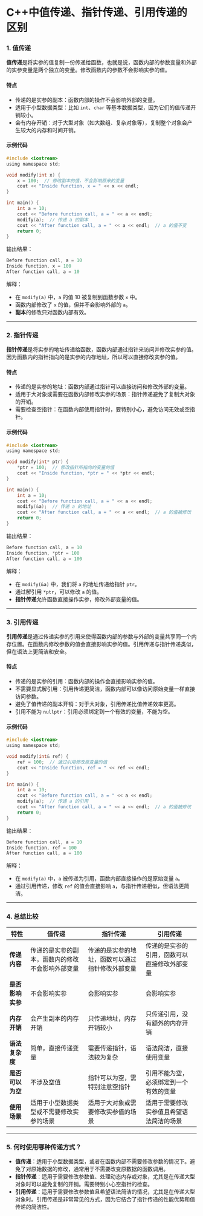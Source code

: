 # C++中值传递、指针传递、引用传递的区别

### 1. 值传递

**值传递**是将实参的值复制一份传递给函数，也就是说，函数内部的参数变量和外部的实参变量是两个独立的变量。修改函数内的参数不会影响实参的值。

#### 特点

- 传递的是实参的副本：函数内部的操作不会影响外部的变量。
- 适用于小型数据类型：比如 `int`、`char` 等基本数据类型，因为它们的值传递开销较小。
- 会有内存开销：对于大型对象（如大数组、复杂对象等），复制整个对象会产生较大的内存和时间开销。

#### 示例代码

```c
#include <iostream>
using namespace std;

void modify(int x) {
    x = 100;  // 修改副本的值，不会影响原来的变量
    cout << "Inside function, x = " << x << endl;
}

int main() {
    int a = 10;
    cout << "Before function call, a = " << a << endl;
    modify(a);  // 传递 a 的副本
    cout << "After function call, a = " << a << endl;  // a 的值不变
    return 0;
}
```

输出结果：

```c
Before function call, a = 10
Inside function, x = 100
After function call, a = 10
```

解释：

- 在 `modify(a)` 中，`a` 的值 10 被复制到函数参数 `x` 中。
- 函数内部修改了 `x` 的值，但并不会影响外部的 `a`。
- **副本**的修改只对函数内部有效。

------

### 2. 指针传递

**指针传递**是将实参的地址传递给函数，函数内部通过指针来访问并修改实参的值。因为函数内的指针指向的是实参的内存地址，所以可以直接修改实参的值。

#### 特点

- 传递的是实参的地址：函数内部通过指针可以直接访问和修改外部的变量。
- 适用于大对象或需要在函数内部修改实参的场景：指针传递避免了复制大对象的开销。
- 需要检查空指针：在函数内部使用指针时，要特别小心，避免访问无效或空指针。

#### 示例代码

```c
#include <iostream>
using namespace std;

void modify(int* ptr) {
    *ptr = 100;  // 修改指针所指向的变量的值
    cout << "Inside function, *ptr = " << *ptr << endl;
}

int main() {
    int a = 10;
    cout << "Before function call, a = " << a << endl;
    modify(&a);  // 传递 a 的地址
    cout << "After function call, a = " << a << endl;  // a 的值被修改
    return 0;
}
```

输出结果：

```c
Before function call, a = 10
Inside function, *ptr = 100
After function call, a = 100
```

解释：

- 在 `modify(&a)` 中，我们将 `a` 的地址传递给指针 `ptr`。
- 通过解引用 `*ptr`，可以修改 `a` 的值。
- **指针传递**允许函数直接操作实参，修改外部变量的值。

------

### 3. 引用传递

**引用传递**是通过传递实参的引用来使得函数内部的参数与外部的变量共享同一个内存位置。在函数内修改参数的值会直接影响实参的值。引用传递与指针传递类似，但在语法上更简洁和安全。

#### 特点

- 传递的是实参的引用：函数内部的操作会直接影响实参的值。
- 不需要显式解引用：引用传递更简洁，函数内部可以像访问原始变量一样直接访问参数。
- 避免了值传递的副本开销：对于大对象，引用传递比值传递效率更高。
- 引用不能为 `nullptr`：引用必须绑定到一个有效的变量，不能为空。

#### 示例代码

```c
#include <iostream>
using namespace std;

void modify(int& ref) {
    ref = 100;  // 通过引用修改原变量的值
    cout << "Inside function, ref = " << ref << endl;
}

int main() {
    int a = 10;
    cout << "Before function call, a = " << a << endl;
    modify(a);  // 传递 a 的引用
    cout << "After function call, a = " << a << endl;  // a 的值被修改
    return 0;
}
```

输出结果：

```c
Before function call, a = 10
Inside function, ref = 100
After function call, a = 100
```

解释：

- 在 `modify(a)` 中，`a` 被传递为引用，函数内部直接操作的是原始变量 `a`。
- 通过引用传递，修改 `ref` 的值会直接影响 `a`，与指针传递相似，但语法更简洁。

------

### 4. 总结比较

| 特性             | 值传递                                           | 指针传递                                         | 引用传递                                     |
| ---------------- | ------------------------------------------------ | ------------------------------------------------ | -------------------------------------------- |
| **传递内容**     | 传递的是实参的副本，函数内的修改不会影响外部变量 | 传递的是实参的地址，函数可以通过指针修改外部变量 | 传递的是实参的引用，函数可以直接修改外部变量 |
| **是否影响实参** | 不会影响实参                                     | 会影响实参                                       | 会影响实参                                   |
| **内存开销**     | 会产生副本的内存开销                             | 只传递地址，内存开销较小                         | 只传递引用，没有额外的内存开销               |
| **语法复杂度**   | 简单，直接传递变量                               | 需要传递指针，语法较为复杂                       | 语法简洁，直接使用变量                       |
| **是否可以为空** | 不涉及空值                                       | 指针可以为空，需特别注意空指针                   | 引用不能为空，必须绑定到一个有效的变量       |
| **使用场景**     | 适用于小型数据类型或不需要修改实参的场景         | 适用于大对象或需要修改实参值的场景               | 适用于需要修改实参值且希望语法简洁的场景     |

------

### 5. 何时使用哪种传递方式？

- **值传递**：适用于小型数据类型，或者在函数内部不需要修改参数的情况下。避免了对原始数据的修改，通常用于不需要改变原数据的函数调用。
- **指针传递**：适用于需要修改参数值、处理动态内存或对象，尤其是在传递大型对象时可以避免复制的开销。需要特别小心空指针的检查。
- **引用传递**：适用于需要修改参数值且希望语法简洁的情况，尤其是在传递大型对象时。引用传递是非常常见的方式，因为它结合了指针传递的性能优势和值传递的简洁性。